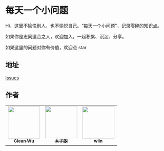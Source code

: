 # 每天一个小问题

Hi，这里不愉悦别人，也不愉悦自己。“每天一个小问题”，记录零碎的知识点。

如果你是志同道合之人，欢迎加入，一起积累、沉淀、分享。

如果这里的问题对你有价值，欢迎点 star

## 地址

[Issues](https://github.com/always-on-the-road/one-question-per-day/issues)

## 作者

<table>
  <tr>
    <td align="center"><a href="https://github.com/wugaoliang1116"><img src="https://avatars3.githubusercontent.com/u/24740506?s=460&u=9b8c0af0cb52653518060185f01e3c5e970007b2&v=4" width="100px"><br /><sub><b>Glean Wu</b></sub></a><br /></a></td>
    <td align="center"><a href="https://www.lishuaishuai.com"><img src="https://avatars2.githubusercontent.com/u/20487014?s=460&u=5af71d67e02d53343d5432cc8f32243854c6de21&v=4" width="100px"><br /><sub><b>木子朗</b></sub></a><br /></a></td>
    <td align="center"><a href="https://github.com/wlin00"><img src="https://avatars1.githubusercontent.com/u/48883217?s=460&u=ad6dde84c115ae11b4e0263991d5e818058a99b6&v=4" width="100px"><br /><sub><b>wlin</b></sub></a><br /></a></td>
  </tr>
</table>
